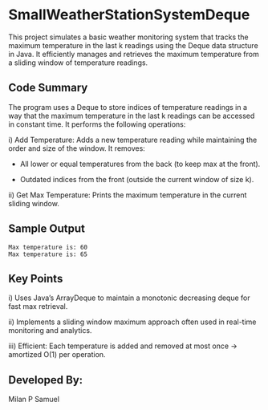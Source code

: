 # SmallWeatherStationSystemDeque

This project simulates a basic weather monitoring system that tracks the maximum temperature in the last k readings using the Deque data structure in Java. It efficiently manages and retrieves the maximum temperature from a sliding window of temperature readings.

## Code Summary

The program uses a Deque<Integer> to store indices of temperature readings in a way that the maximum temperature in the last k readings can be accessed in constant time. It performs the following operations:

i) Add Temperature: Adds a new temperature reading while maintaining the order and size of the window. It removes:

- All lower or equal temperatures from the back (to keep max at the front).

- Outdated indices from the front (outside the current window of size k).

ii) Get Max Temperature: Prints the maximum temperature in the current sliding window.

## Sample Output

```
Max temperature is: 60
Max temperature is: 65
```

## Key Points

i) Uses Java’s ArrayDeque to maintain a monotonic decreasing deque for fast max retrieval.

ii) Implements a sliding window maximum approach often used in real-time monitoring and analytics.

iii) Efficient: Each temperature is added and removed at most once → amortized O(1) per operation.

## Developed By: 

Milan P Samuel
